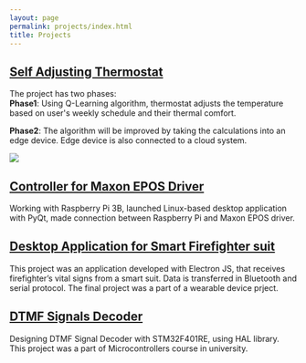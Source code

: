 ```yaml
---
layout: page
permalink: projects/index.html
title: Projects
---
```


## [Self Adjusting Thermostat](https://github.com/sabaebrahimi/SelfAdjusting-Thermostat)

The project has two phases: 
<br>
**Phase1**: Using Q-Learning algorithm, thermostat adjusts the temperature based on user's weekly schedule and their thermal comfort. 

**Phase2**: The algorithm will be improved by taking the calculations into an edge device. Edge device is also connected to a cloud system. 

<img src="https://sabaebrahimi.github.io/images/ArchView.bmp" />

## [Controller for Maxon EPOS Driver](https://github.com/sabaebrahimi/maxon-epos-controller)

Working with Raspberry Pi 3B, launched Linux-based desktop application with PyQt, made connection
between Raspberry Pi and Maxon EPOS driver.

## [Desktop Application for Smart Firefighter suit](https://github.com/sabaebrahimi/fire-station)

This project was an application developed with Electron JS, that receives firefighter’s vital signs from a
smart suit. Data is transferred in Bluetooth and serial protocol. The final project was a part of a wearable device prject. 

## [DTMF Signals Decoder](https://github.com/sabaebrahimi/dtmf-signal-processor)

Designing DTMF Signal Decoder with STM32F401RE, using HAL library. This project was a part of Microcontrollers course in university. 

